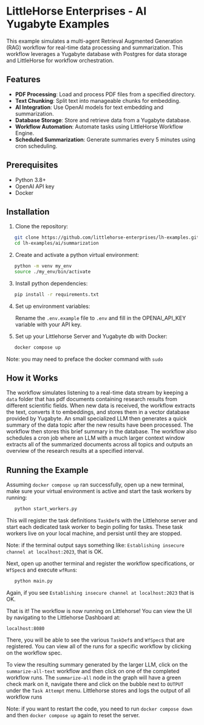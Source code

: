 # LittleHorse Enterprises - AI Yugabyte Examples

This example simulates a multi-agent Retrieval Augmented Generation (RAG) workflow for real-time data processing and summarization. This workflow leverages a Yugabyte database with Postgres for data storage and LittleHorse for workflow orchestration. 

## Features

- **PDF Processing**: Load and process PDF files from a specified directory.
- **Text Chunking**: Split text into manageable chunks for embedding.
- **AI Integration**: Use OpenAI models for text embedding and summarization.
- **Database Storage**: Store and retrieve data from a Yugabyte database.
- **Workflow Automation**: Automate tasks using LittleHorse Workflow Engine.
- **Scheduled Summarization**: Generate summaries every 5 minutes using cron scheduling.

## Prerequisites

- Python 3.8+
- OpenAI API key
- Docker

## Installation

1. Clone the repository:
```bash
   git clone https://github.com/littlehorse-enterprises/lh-examples.git
   cd lh-examples/ai/summarization
   ```

2. Create and activate a python virtual environment:
```bash
   python -m venv my_env
   source ./my_env/bin/activate
```
3. Install python dependencies:
```bash
   pip install -r requirements.txt
```

4. Set up environment variables:

   Rename the `.env.example` file to `.env` and fill in the OPENAI_API_KEY variable with your API key.

5. Set up your Littlehorse Server and Yugabyte db with Docker:

```bash
   docker compose up
```
Note: you may need to preface the docker command with `sudo`

## How it Works

The workflow simulates listening to a real-time data stream by keeping a `data` folder that has pdf documents containing research results from different scientific fields. When new data is received, the workflow extracts the text, converts it to embeddings, and stores them in a vector database provided by Yugabyte. An small specialized LLM then generates a quick summary of the data topic after the new results have been processed. The workflow then stores this brief summary in the database. The workflow also schedules a cron job where an LLM with a much larger context window extracts all of the summarized documents across all topics and outputs an overview of the research results at a specified interval.

## Running the Example 

Assuming `docker compose up` ran successfully, open up a new terminal, make sure your virtual environment is active and start the task workers by running:

```bash
   python start_workers.py
```
This will register the task definitions `TaskDef`s with the Littlehorse server and start each dedicated task worker to begin polling for tasks. These task workers live on your local machine, and persist until they are stopped. 

Note: if the terminal output says something like: `Establishing insecure channel at localhost:2023`, that is OK.

Next, open up another terminal and register the workflow specifications, or `WfSpec`s and execute `wfRun`s:

```bash
   python main.py
```

Again, if you see `Establishing insecure channel at localhost:2023` that is OK.

That is it! The workflow is now running on Littlehorse! You can view the UI by navigating to the Littlehorse Dashboard at:

`localhost:8080`

There, you will be able to see the various `TaskDef`s and `WfSpec`s that are registered. You can view all of the runs for a specific workflow by clicking on the workflow spec.

To view the resulting summary generated by the larger LLM, click on the `summarize-all-text` workflow and then click on one of the completed workflow runs.
The `summarize-all` node in the graph will have a green check mark on it, navigate there and click on the bubble next to `OUTPUT` under the `Task Attempt` menu.
Littlehorse stores and logs the output of all workflow runs

Note: if you want to restart the code, you need to run `docker compose down` and then `docker compose up` again to reset the server.